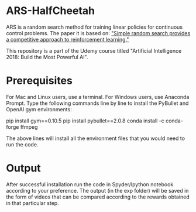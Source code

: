 # ARS-HalfCheetah

ARS is a random search method for training linear policies for continuous control problems. The paper it is based on: ["Simple random search provides a competitive approach to reinforcement learning."](https://arxiv.org/abs/1803.07055)

This repository is a part of the Udemy course titled "Artificial Intelligence 2018: Build the Most Powerful AI". 

# Prerequisites
For Mac and Linux users, use a terminal. For Windows users, use Anaconda Prompt. Type the following commands line by line to install the PyBullet and OpenAI gym environments:

pip install gym==0.10.5 
pip install pybullet==2.0.8 
conda install -c conda-forge ffmpeg

The above lines will install all the environment files that you would need to run the code.

# Output

After successful installation run the code in Spyder/Ipython notebook according to your preference. The output (in the exp folder) will be saved in the form of videos that can be compared according to the rewards obtained in that particular step.
